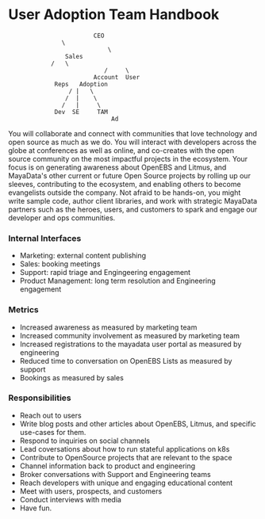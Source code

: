 User Adoption Team Handbook
===========================



			 
			 
                            CEO	       	    
			       \        
                               	\
			       	Sales
				/   \  	
       	       	       	       /     \ 	      	
       	       	       	    Account  User      	              	       	       	       	       	       	       	      
			     Reps   Adoption  
				     / |   \        
				    /  |    \       
				   /   |     \      
				 Dev  SE     TAM       
                                 Ad

You will collaborate and connect with communities that love technology
and open source as much as we do. You will interact with developers
across the globe at conferences as well as online, and co-creates with
the open source community on the most impactful projects in the
ecosystem. Your focus is on generating awareness about OpenEBS and
Litmus, and MayaData's other current or future Open Source projects by
rolling up our sleeves, contributing to the ecosystem, and enabling
others to become evangelists outside the company. Not afraid to be
hands-on, you might write sample code, author client libraries, and
work with strategic MayaData partners such as the heroes, users, and
customers to spark and engage our developer and ops communities.

### Internal Interfaces
* Marketing: external content publishing
* Sales: booking meetings
* Support: rapid triage and Engingeering engagement
* Product Management: long term resolution and Engineering engagement

### Metrics
* Increased awareness as measured by marketing team
* Increased community involvement as measured by marketing team
* Increased registrations to the mayadata user portal as measured by
  engineering
* Reduced time to conversation on OpenEBS Lists as measured by support
* Bookings as measured by sales

### Responsibilities
* Reach out to users
* Write blog posts and other articles about OpenEBS, Litmus, and
  specific use-cases for them.
* Respond to inquiries on social channels
* Lead coversations about how to run stateful applications on k8s
* Contribute to OpenSource projects that are relevant to the space
* Channel information back to product and engineering
* Broker conversations with Support and Engineering teams
* Reach developers with unique and engaging educational content
* Meet with users, prospects, and customers
* Conduct interviews with media
* Have fun.

